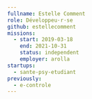 ```yaml
---
fullname: Estelle Comment
role: Développeu·r·se
github: estellecomment
missions:
  - start: 2019-03-18
    end: 2021-10-31
    status: independent
    employer: arolla
startups:
  - sante-psy-etudiant
previously:
  - e-controle
---
```

